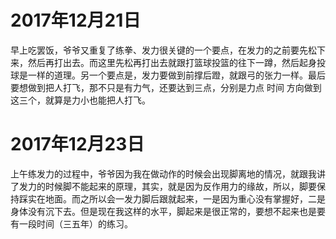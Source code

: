 # 2017年12月21日
早上吃罢饭，爷爷又重复了练拳、发力很关键的一个要点，在发力的之前要先松下来，然后再打出去。而这里先松再打出去就跟打篮球投篮的往下一蹲，然后起身投球是一样的道理。另一个要点是，发力要做到前撑后蹬，就跟弓的张力一样。最后要想做到把人打飞，那不只是有力气，还要达到三点，分别是力点 时间 方向做到这三个，就算是力小也能把人打飞。
#  2017年12月23日
上午练发力的过程中，爷爷因为我在做动作的时候会出现脚离地的情况，就跟我讲了发力的时候脚不能起来的原理，其实，就是因为反作用力的缘故，所以，脚要保持踩实在地面。而之所以会一发力脚后跟就起来，一是因为重心没有掌握好，二是身体没有沉下去。但是现在我这样的水平，脚起来是很正常的，要想不起来也是要有一段时间（三五年）的练习。
